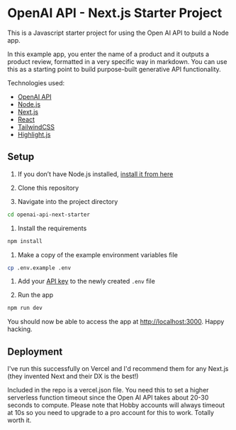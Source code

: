 # OpenAI API - Next.js Starter Project

This is a Javascript starter project for using the Open AI API to build a Node app.

In this example app, you enter the name of a product and it outputs a product review, formatted in a very specific way in markdown. You can use this as a starting point to build purpose-built generative API functionality.

Technologies used:

- [OpenAI API](https://openai.com/api/)
- [Node.js](https://nodejs.org/en/)
- [Next.js](https://nextjs.org/)
- [React](https://reactjs.org/)
- [TailwindCSS](https://tailwindcss.com/)
- [Highlight.js](https://highlightjs.org/)

## Setup

1. If you don’t have Node.js installed, [install it from here](https://nodejs.org/en/)

1. Clone this repository

1. Navigate into the project directory

```bash
cd openai-api-next-starter
```  

1. Install the requirements

```bash
npm install
```

1. Make a copy of the example environment variables file

```bash
cp .env.example .env
```

1. Add your [API key](https://beta.openai.com/account/api-keys) to the newly created `.env` file

1. Run the app

```bash
npm run dev
```

You should now be able to access the app at [http://localhost:3000](http://localhost:3000). Happy hacking.

## Deployment

I've run this successfully on Vercel and I'd recommend them for any Next.js (they invented Next and their DX is the best!)

Included in the repo is a vercel.json file. You need this to set a higher serverless function timeout since the Open AI API takes about 20-30 seconds to compute. Please note that Hobby accounts will always timeout at 10s so you need to upgrade to a pro account for this to work. Totally worth it.